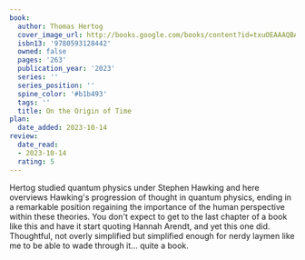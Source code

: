 ```yaml
---
book:
  author: Thomas Hertog
  cover_image_url: http://books.google.com/books/content?id=txuOEAAAQBAJ&printsec=frontcover&img=1&zoom=1&source=gbs_api
  isbn13: '9780593128442'
  owned: false
  pages: '263'
  publication_year: '2023'
  series: ''
  series_position: ''
  spine_color: '#b1b493'
  tags: ''
  title: On the Origin of Time
plan:
  date_added: 2023-10-14
review:
  date_read:
  - 2023-10-14
  rating: 5
---
```

Hertog studied quantum physics under Stephen Hawking and here overviews Hawking's progression of thought in quantum physics, ending in a remarkable position regaining the importance of the human perspective within these theories. You don't expect to get to the last chapter of a book like this and have it start quoting Hannah Arendt, and yet this one did. Thoughtful, not overly simplified but simplified enough for nerdy laymen like me to be able to wade through it... quite a book.
